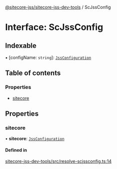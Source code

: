 [@sitecore-jss/sitecore-jss-dev-tools](../README.md) / ScJssConfig

# Interface: ScJssConfig

## Indexable

▪ [configName: `string`]: [`JssConfiguration`](JssConfiguration.md)

## Table of contents

### Properties

- [sitecore](ScJssConfig.md#sitecore)

## Properties

### sitecore

• **sitecore**: [`JssConfiguration`](JssConfiguration.md)

#### Defined in

[sitecore-jss-dev-tools/src/resolve-scjssconfig.ts:14](https://github.com/Sitecore/jss/blob/50bb8b115/packages/sitecore-jss-dev-tools/src/resolve-scjssconfig.ts#L14)
